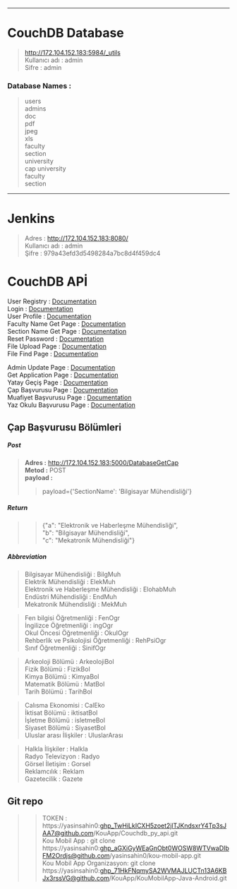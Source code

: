 
***
# CouchDB Database 

  >http://172.104.152.183:5984/_utils  
  >Kullanıcı adı : admin  
  >Sifre : admin  
  
### Database Names :  
  
   >users  
   >admins  
   >doc  
   >pdf  
   >jpeg    
   >xls  
   >faculty  
   >section  
   >university  
   >cap
   >university  
   >faculty  
   >section  


***
# Jenkins 

   >Adres : http://172.104.152.183:8080/  
   >Kullanıcı adı : admin  
   >Şifre : 979a43efd3d5498284a7bc8d4f459dc4  
   
# CouchDB APİ

User Registry : [Documentation](https://github.com/KouApp/KouAppAPI/blob/main/doc/userregistry.md)  
Login : [Documentation](https://github.com/KouApp/KouAppAPI/blob/main/doc/login.md)  
User Profile : [Documentation](https://github.com/KouApp/KouAppAPI/blob/main/doc/userprofile.md)  
Faculty Name Get Page : [Documentation](https://github.com/KouApp/KouAppAPI/blob/main/doc/facnamegetpage.md)  
Section Name Get Page : [Documentation](https://github.com/KouApp/KouAppAPI/blob/main/doc/sectionnameget.md)  
Reset Password : [Documentation](https://github.com/KouApp/KouAppAPI/blob/main/doc/resetpass.md)  
File Upload Page : [Documentation](https://github.com/KouApp/KouAppAPI/blob/main/doc/fileupload.md)  
File Find Page : [Documentation](https://github.com/KouApp/KouAppAPI/blob/main/doc/filefind.md)  

Admin Update Page : [Documentation](https://github.com/KouApp/KouAppAPI/blob/main/doc/adminupdate.md)  
Get Application Page : [Documentation](https://github.com/KouApp/KouAppAPI/blob/main/doc/getapplication.md)  
Yatay Geçiş Page : [Documentation](https://github.com/KouApp/KouAppAPI/blob/main/doc/yataygecis.md)  
Çap Başvurusu Page : [Documentation](https://github.com/KouApp/KouAppAPI/blob/main/doc/cap.md)  
Muafiyet Başvurusu Page : [Documentation](https://github.com/KouApp/KouAppAPI/blob/main/doc/muafiyet.md)  
Yaz Okulu Başvurusu Page : [Documentation](https://github.com/KouApp/KouAppAPI/blob/main/doc/yazokulu.md)  





## Çap Başvurusu Bölümleri

##### Post
>**Adres :** http://172.104.152.183:5000/DatabaseGetCap   
>**Metod :** POST     
>**payload :**   
>>payload={'SectionName': 'Bilgisayar Mühendisliği'}  

##### Return  
>>    {"a": "Elektronik ve Haberleşme Mühendisliği",  
>>    "b": "Bilgisayar Mühendisliği",  
>>    "c": "Mekatronik Mühendisliği"}  

##### Abbreviation  
> Bilgisayar Mühendisliği : BilgMuh  
> Elektrik Mühendisliği : ElekMuh  
> Elektronik ve Haberleşme Mühendisliği : ElohabMuh  
> Endüstri Mühendisliği : EndMuh  
> Mekatronik Mühendisliği : MekMuh  
  
> Fen bilgisi Öğretmenliği : FenOgr  
> İngilizce Öğretmenliği : ingOgr  
> Okul Öncesi Öğretmenliği : OkulOgr  
> Rehberlik ve Psikolojisi Öğretmenliği : RehPsiOgr  
> Sınıf Öğretmenliği : SinifOgr  
  
> Arkeoloji Bölümü : ArkeolojiBol  
> Fizik Bölümü : FizikBol  
> Kimya Bölümü : KimyaBol  
> Matematik Bölümü : MatBol  
> Tarih Bölümü : TarihBol  
  
> Calısma Ekonomisi : CalEko  
> İktisat Bölümü : iktisatBol  
> İşletme Bölümü : isletmeBol  
> Siyaset Bölümü : SiyasetBol  
> Uluslar arası İlişkiler : UluslarArası  
  
> Halkla İlişkiler : Halkla   
> Radyo Televizyon : Radyo  
> Görsel İletişim : Gorsel  
> Reklamcılık : Reklam  
> Gazetecilik : Gazete  
## Git repo
>>TOKEN : https://yasinsahin0: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@github.com/KouApp/Couchdb_py_api.git  
>> Kou Mobil App : git clone https://yasinsahin0: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@github.com/yasinsahin0/kou-mobil-app.git  
>> Kou Mobil App Organizasyon: git clone https://yasinsahin0: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@github.com/KouApp/KouMobilApp-Java-Android.git